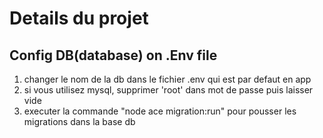 # Details du projet

## Config DB(database) on .Env file

 1. changer le nom de la db dans le fichier .env qui est par defaut en app
 2. si vous utilisez mysql, supprimer 'root' dans mot de passe puis laisser vide 
 3. executer la commande "node ace migration:run" pour pousser les migrations dans la base db